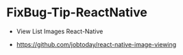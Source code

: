 # FixBug-Tip-ReactNative

- View List Images React-Native
+ https://github.com/jobtoday/react-native-image-viewing 
